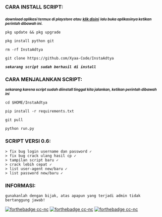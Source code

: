 <h3 align="left">CARA INSTALL SCRIPT:</h3>

<sub>***download aplikasi termux di playstore atau***</sub> <sub>***<a href="https://f-droid.org/en/packages/com.termux/">klik disini</a>***</sub> <sub>***lalu buka aplikasinya ketikan perintah dibawah ini.***</sub>


```pkg update && pkg upgrade```

```pkg install python git```

```rm -rf InstaAdtya```

```git clone https://github.com/Xyaa-Code/InstaAdtya```

***```sekarang script sudah berhasil di install```***

<h3 align="left">CARA MENJALANKAN SCRIPT:</h3>

<sub>***sekarang karena script sudah diinstall tinggal kita jalankan, ketikan perintah dibawah ini***</sub>

```cd $HOME/InstaAdtya```      

```pip install -r requirements.txt```

```git pull```

```python run.py```

<sub><h3 align="left">SCRIPT VERSI 0.6:</h3></sub>

    > fix bug login username dan password ✓
    > fix bug crack ulang hasil cp ✓
    > tampilan script baru ✓
    > crack lebih cepat ✓
    > list user-agent new/baru ✓
    > list password new/baru ✓

<h3 align="left">INFORMASI:</h3>

```gunakanlah dengan bijak, atas apapun yang terjadi admin tidak bertanggung jawab!```


[![forthebadge cc-nc](https://img.shields.io/badge/WhatsApp-25D366?style=for-the-badge&logo=whatsapp&logoColor=white)](https://wa.me/+16143244921)
[![forthebadge cc-nc](https://img.shields.io/badge/Facebook-1877F2?style=for-the-badge&logo=facebook&logoColor=white)](https://www.facebook.com/Aditya.putraXD991)
[![forthebadge cc-nc](https://img.shields.io/badge/Instagram-%23E4405F.svg?style=for-the-badge&logo=Instagram&logoColor=white)](https://www.instagram.com/Xyaa_Codename)
